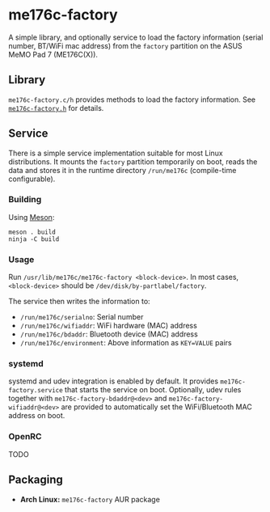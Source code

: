 <!-- SPDX-License-Identifier: CC-BY-SA-4.0 OR GFDL-1.3-or-later -->

# me176c-factory
A simple library, and optionally service to load the factory information
(serial number, BT/WiFi mac address) from the `factory` partition on the
ASUS MeMO Pad 7 (ME176C(X)).

## Library
`me176c-factory.c/h` provides methods to load the factory information.
See [`me176c-factory.h`](me176c-factory.h) for details.

## Service
There is a simple service implementation suitable for most Linux distributions.
It mounts the `factory` partition temporarily on boot, reads the data and stores
it in the runtime directory `/run/me176c` (compile-time configurable).

### Building
Using [Meson]:

```
meson . build
ninja -C build
```

### Usage
Run `/usr/lib/me176c/me176c-factory <block-device>`. In most cases,
`<block-device>` should be `/dev/disk/by-partlabel/factory`.

The service then writes the information to:
  - `/run/me176c/serialno`: Serial number
  - `/run/me176c/wifiaddr`: WiFi hardware (MAC) address
  - `/run/me176c/bdaddr`: Bluetooth device (MAC) address
  - `/run/me176c/environment`: Above information as `KEY=VALUE` pairs

### systemd
systemd and udev integration is enabled by default. It provides `me176c-factory.service`
that starts the service on boot. Optionally, udev rules together with
`me176c-factory-bdaddr@<dev>` and `me176c-factory-wifiaddr@<dev>` are provided
to automatically set the WiFi/Bluetooth MAC address on boot.

### OpenRC
TODO

## Packaging
- **Arch Linux:** `me176c-factory` AUR package

[Meson]: http://mesonbuild.com
